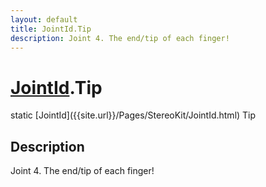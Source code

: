 ```yaml
---
layout: default
title: JointId.Tip
description: Joint 4. The end/tip of each finger!
---
```

# [JointId]({{site.url}}/Pages/StereoKit/JointId.html).Tip

<div class='signature' markdown='1'>
static [JointId]({{site.url}}/Pages/StereoKit/JointId.html) Tip
</div>

## Description
Joint 4. The end/tip of each finger!

